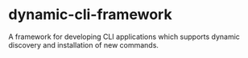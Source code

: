 # dynamic-cli-framework
A framework for developing CLI applications which supports dynamic discovery and installation of new commands.
